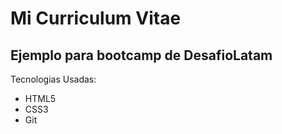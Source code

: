 # Mi Curriculum Vitae
## Ejemplo para bootcamp de DesafioLatam

Tecnologias Usadas:
- HTML5
- CSS3
- Git
